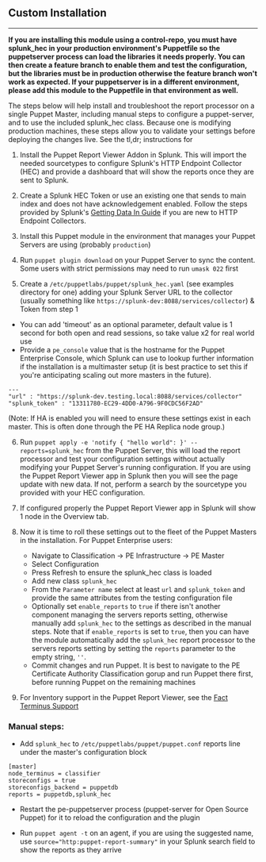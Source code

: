 ## Custom Installation
--------------------

__If you are installing this module using a control-repo, you must have splunk_hec in your production environment's Puppetfile so the puppetserver process can load the libraries it needs properly. You can then create a feature branch to enable them and test the configuration, but the libraries must be in production otherwise the feature branch won't work as expected. If your puppetserver is in a different environment, please add this module to the Puppetfile in that environment as well.__

The steps below will help install and troubleshoot the report processor on a single Puppet Master, including manual steps to configure a puppet-server, and to use the included splunk_hec class. Because one is modifying production machines, these steps allow you to validate your settings before deploying the changes live. See the tl,dr; instructions for

1. Install the Puppet Report Viewer Addon in Splunk. This will import the needed sourcetypes to configure Splunk's HTTP Endpoint Collector (HEC) and provide a dashboard that will show the reports once they are sent to Splunk.

2. Create a Splunk HEC Token or use an existing one that sends to main index and does not have acknowledgement enabled. Follow the steps provided by Splunk's [Getting Data In Guide](http://docs.splunk.com/Documentation/Splunk/latest/Data/UsetheHTTPEventCollector) if you are new to HTTP Endpoint Collectors.

3. Install this Puppet module in the environment that manages your Puppet Servers are using (probably `production`)

4. Run `puppet plugin download` on your Puppet Server to sync the content. Some users with strict permissions may need to run `umask 022` first

5. Create a `/etc/puppetlabs/puppet/splunk_hec.yaml` (see examples directory for one) adding your Splunk Server URL to the collector (usually something like `https://splunk-dev:8088/services/collector`) & Token from step 1
  - You can add 'timeout' as an optional parameter, default value is 1 second for both open and read sessions, so take value x2 for real world use
  - Provide a `pe_console` value that is the hostname for the Puppet Enterprise Console, which Splunk can use to lookup further information if the installation is a multimaster setup (it is best practice to set this if you're anticipating scaling out more masters in the future).

  ```
---
"url" : "https://splunk-dev.testing.local:8088/services/collector"
"splunk_token" : "13311780-EC29-4DD0-A796-9F0CDC56F2AD"
```
(Note: If HA is enabled you will need to ensure these settings exist in each master. This is often done through the PE HA Replica node group.)

6. Run `puppet apply -e 'notify { "hello world": }' --reports=splunk_hec` from the Puppet Server, this will load the report processor and test your configuration settings without actually modifying your Puppet Server's running configuration. If you are using the Puppet Report Viewer app in Splunk then you will see the page update with new data. If not, perform a search by the sourcetype you provided with your HEC configuration.

7. If configured properly the Puppet Report Viewer app in Splunk will show 1 node in the Overview tab.

8. Now it is time to roll these settings out to the fleet of the Puppet Masters in the installation. For Puppet Enterprise users:
	- Navigate to Classification -> PE Infrastructure -> PE Master
	- Select Configuration
	- Press Refresh to ensure the splunk_hec class is loaded
	- Add new class `splunk_hec`
	- From the `Parameter name` select at least `url` and `splunk_token` and provide the same attributes from the testing configuration file
	- Optionally set `enable_reports` to `true` if there isn't another component managing the servers reports setting, otherwise manually add `splunk_hec` to the settings as described in the manual steps. Note that if `enable_reports` is set to `true`, then you can have the module automatically add the `splunk_hec` report processor to the servers reports setting by setting the `reports` parameter to the empty string, `''`.
	- Commit changes and run Puppet. It is best to navigate to the PE Certificate Authority Classification gorup and run Puppet there first, before running Puppet on the remaining machines

9. For Inventory support in the Puppet Report Viewer, see the [Fact Terminus Support](fact_terminus_support.md)

### Manual steps:

- Add `splunk_hec` to `/etc/puppetlabs/puppet/puppet.conf` reports line under the master's configuration block

```
[master]
node_terminus = classifier
storeconfigs = true
storeconfigs_backend = puppetdb
reports = puppetdb,splunk_hec
```

- Restart the pe-puppetserver process (puppet-server for Open Source Puppet) for it to reload the configuration and the plugin

- Run `puppet agent -t` on an agent, if you are using the suggested name, use `source="http:puppet-report-summary"` in your Splunk search field to show the reports as they arrive

